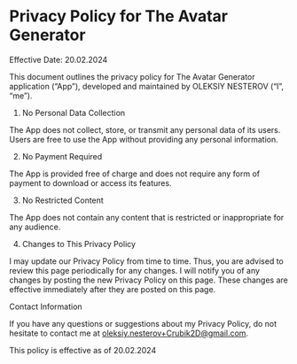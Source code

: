 #  Privacy Policy for The Avatar Generator

Effective Date: 20.02.2024

This document outlines the privacy policy for The Avatar Generator application (“App”), developed and maintained by OLEKSIY NESTEROV (“I”, “me”).

1. No Personal Data Collection

The App does not collect, store, or transmit any personal data of its users. Users are free to use the App without providing any personal information.

2. No Payment Required

The App is provided free of charge and does not require any form of payment to download or access its features.

3. No Restricted Content

The App does not contain any content that is restricted or inappropriate for any audience.

4. Changes to This Privacy Policy

I may update our Privacy Policy from time to time. Thus, you are advised to review this page periodically for any changes. I will notify you of any changes by posting the new Privacy Policy on this page. These changes are effective immediately after they are posted on this page.

Contact Information

If you have any questions or suggestions about my Privacy Policy, do not hesitate to contact me at oleksiy.nesterov+Crubik2D@gmail.com.

This policy is effective as of 20.02.2024
